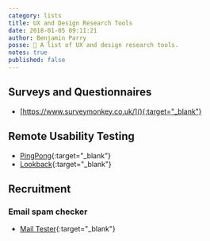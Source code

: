 ```yaml
---
category: lists
title: UX and Design Research Tools
date: 2018-01-05 09:11:21
author: Benjamin Parry
posse: 📝 A list of UX and design research tools.
notes: true
published: false
---
```


## Surveys and Questionnaires

* [https://www.surveymonkey.co.uk/](){:target="_blank"}

## Remote Usability Testing

* [PingPong](https://hellopingpong.com){:target="_blank"}
* [Lookback](https://lookback.io/){:target="_blank"}

## Recruitment

### Email spam checker

* [Mail Tester](https://www.mail-tester.com/){:target="_blank"}
